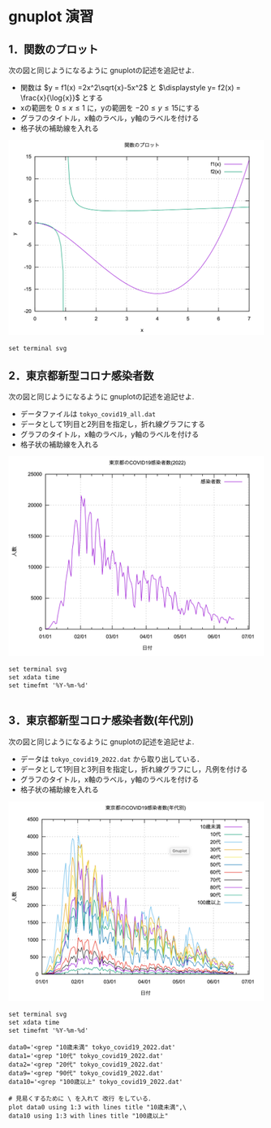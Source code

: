 # gnuplot 演習

## 1．関数のプロット

次の図と同じようになるように gnuplotの記述を追記せよ.

- 関数は $y = f1(x) =2x^2\sqrt{x}-5x^2$ と $\displaystyle y= f2(x) = \frac{x}{\log{x}}$ とする
- xの範囲を $0 \leq x \leq 1$ に，yの範囲を $-20 \leq y \leq 15$にする
- グラフのタイトル，x軸のラベル，y軸のラベルを付ける
- 格子状の補助線を入れる

![関数のプロット](funcplot.png)

```gnuplot {cmd=true output="html"}
set terminal svg

```

## 2．東京都新型コロナ感染者数

次の図と同じようになるように gnuplotの記述を追記せよ.

- データファイルは `tokyo_covid19_all.dat`
- データとして1列目と2列目を指定し，折れ線グラフにする
- グラフのタイトル，x軸のラベル，y軸のラベルを付ける
- 格子状の補助線を入れる

![covid19](covid19.png)

```gnuplot {cmd=true output="html"}
set terminal svg
set xdata time
set timefmt '%Y-%m-%d'


```

## 3．東京都新型コロナ感染者数(年代別)

次の図と同じようになるように gnuplotの記述を追記せよ.

- データは `tokyo_covid19_2022.dat` から取り出している．
- データとして1列目と3列目を指定し，折れ線グラフにし，凡例を付ける
- グラフのタイトル，x軸のラベル，y軸のラベルを付ける
- 格子状の補助線を入れる

![covid19](covid19age.png)

```gnuplot {cmd=true output="html"}
set terminal svg
set xdata time
set timefmt '%Y-%m-%d'

data0='<grep "10歳未満" tokyo_covid19_2022.dat'
data1='<grep "10代" tokyo_covid19_2022.dat'
data2='<grep "20代" tokyo_covid19_2022.dat'
data9='<grep "90代" tokyo_covid19_2022.dat'
data10='<grep "100歳以上" tokyo_covid19_2022.dat'

# 見易くするために \ を入れて 改行 をしている．
plot data0 using 1:3 with lines title "10歳未満",\
data10 using 1:3 with lines title "100歳以上"
```
